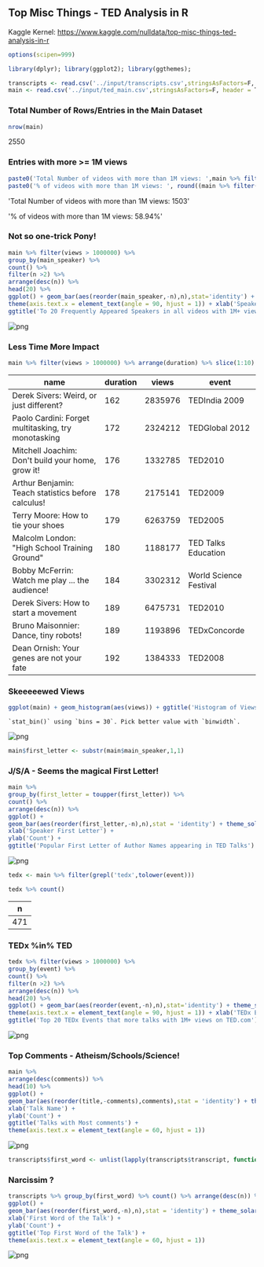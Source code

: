## Top Misc Things - TED Analysis in R

Kaggle Kernel: https://www.kaggle.com/nulldata/top-misc-things-ted-analysis-in-r


```R
options(scipen=999)
```


```R
library(dplyr); library(ggplot2); library(ggthemes);
```


```R
transcripts <- read.csv('../input/transcripts.csv',stringsAsFactors=F, header = T)
main <- read.csv('../input/ted_main.csv',stringsAsFactors=F, header = T)
```

### Total Number of Rows/Entries in the Main Dataset


```R
nrow(main)
```


2550


### Entries with more >= 1M views


```R
paste0('Total Number of videos with more than 1M views: ',main %>% filter(views > 1000000) %>% count() )
paste0('% of videos with more than 1M views: ', round((main %>% filter(views > 1000000) %>% count() / nrow(main))*100,2),'%')
```


'Total Number of videos with more than 1M views: 1503'



'% of videos with more than 1M views: 58.94%'


###  Not so one-trick Pony!


```R
main %>% filter(views > 1000000) %>% 
group_by(main_speaker) %>% 
count() %>% 
filter(n >2) %>% 
arrange(desc(n)) %>% 
head(20) %>% 
ggplot() + geom_bar(aes(reorder(main_speaker,-n),n),stat='identity') + theme_solarized() + 
theme(axis.text.x = element_text(angle = 90, hjust = 1)) + xlab('Speakers') + 
ggtitle('To 20 Frequently Appeared Speakers in all videos with 1M+ views')
```




![png](output_8_1.png)


### Less Time More Impact 


```R
main %>% filter(views > 1000000) %>% arrange(duration) %>% slice(1:10) %>% select('name','duration','views','event')
```


<table>
<thead><tr><th scope=col>name</th><th scope=col>duration</th><th scope=col>views</th><th scope=col>event</th></tr></thead>
<tbody>
	<tr><td>Derek Sivers: Weird, or just different?            </td><td>162                                                </td><td>2835976                                            </td><td>TEDIndia 2009                                      </td></tr>
	<tr><td>Paolo Cardini: Forget multitasking, try monotasking</td><td>172                                                </td><td>2324212                                            </td><td>TEDGlobal 2012                                     </td></tr>
	<tr><td>Mitchell Joachim: Don't build your home, grow it!  </td><td>176                                                </td><td>1332785                                            </td><td>TED2010                                            </td></tr>
	<tr><td>Arthur Benjamin: Teach statistics before calculus! </td><td>178                                                </td><td>2175141                                            </td><td>TED2009                                            </td></tr>
	<tr><td>Terry Moore: How to tie your shoes                 </td><td>179                                                </td><td>6263759                                            </td><td>TED2005                                            </td></tr>
	<tr><td>Malcolm London: "High School Training Ground"      </td><td>180                                                </td><td>1188177                                            </td><td>TED Talks Education                                </td></tr>
	<tr><td>Bobby McFerrin: Watch me play ... the audience!    </td><td>184                                                </td><td>3302312                                            </td><td>World Science Festival                             </td></tr>
	<tr><td>Derek Sivers: How to start a movement              </td><td>189                                                </td><td>6475731                                            </td><td>TED2010                                            </td></tr>
	<tr><td>Bruno Maisonnier: Dance, tiny robots!              </td><td>189                                                </td><td>1193896                                            </td><td>TEDxConcorde                                       </td></tr>
	<tr><td>Dean Ornish: Your genes are not your fate          </td><td>192                                                </td><td>1384333                                            </td><td>TED2008                                            </td></tr>
</tbody>
</table>



### Skeeeeewed Views


```R
ggplot(main) + geom_histogram(aes(views)) + ggtitle('Histogram of Views') + theme_solarized()
```

    `stat_bin()` using `bins = 30`. Pick better value with `binwidth`.
    




![png](output_12_2.png)



```R
main$first_letter <- substr(main$main_speaker,1,1)
```

### J/S/A - Seems the magical First Letter!


```R
main %>% 
group_by(first_letter = toupper(first_letter)) %>% 
count() %>% 
arrange(desc(n)) %>% 
ggplot() + 
geom_bar(aes(reorder(first_letter,-n),n),stat = 'identity') + theme_solarized() + 
xlab('Speaker First Letter') +
ylab('Count') + 
ggtitle('Popular First Letter of Author Names appearing in TED Talks')
```




![png](output_15_1.png)



```R
tedx <- main %>% filter(grepl('tedx',tolower(event)))

tedx %>% count()
```


<table>
<thead><tr><th scope=col>n</th></tr></thead>
<tbody>
	<tr><td>471</td></tr>
</tbody>
</table>



### TEDx %in% TED


```R
tedx %>% filter(views > 1000000) %>% 
group_by(event) %>% 
count() %>% 
filter(n >2) %>% 
arrange(desc(n)) %>% 
head(20) %>% 
ggplot() + geom_bar(aes(reorder(event,-n),n),stat='identity') + theme_solarized() + 
theme(axis.text.x = element_text(angle = 90, hjust = 1)) + xlab('TEDx Events') + 
ggtitle('Top 20 TEDx Events that more talks with 1M+ views on TED.com')
```




![png](output_18_1.png)


### Top Comments - Atheism/Schools/Science!


```R
main %>% 
arrange(desc(comments)) %>% 
head(10) %>% 
ggplot() + 
geom_bar(aes(reorder(title,-comments),comments),stat = 'identity') + theme_solarized() + 
xlab('Talk Name') +
ylab('Count') + 
ggtitle('Talks with Most comments') + 
theme(axis.text.x = element_text(angle = 60, hjust = 1)) 
```




![png](output_20_1.png)



```R
transcripts$first_word <- unlist(lapply(transcripts$transcript, function(x) strsplit(x," ")[[1]][1]))
```

### Narcissim ?


```R
transcripts %>% group_by(first_word) %>% count() %>% arrange(desc(n)) %>% head(25) %>%
ggplot() + 
geom_bar(aes(reorder(first_word,-n),n),stat = 'identity') + theme_solarized() + 
xlab('First Word of the Talk') +
ylab('Count') + 
ggtitle('Top First Word of the Talk') + 
theme(axis.text.x = element_text(angle = 60, hjust = 1))
```




![png](output_23_1.png)

